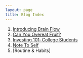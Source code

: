 ```yaml
---
layout: page
title: Blog Index
---
```


1. [Introducing Brain Flow](/_posts/2017-08-31-introducing-brainflow.md)
2. [Can You Overeat Fruit?](_posts/2016-09-10-eating-fruit.md)
3. [Investing 101: College Students](/_posts/2016-09-11-stocks.md)
4. [Note To Self](/_posts/2016-09-14-summer-accomplishments.md)
5. [Routine & Habits]
